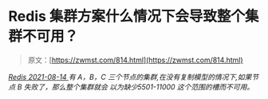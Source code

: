 <!--yml
category: 未分类
date: 0001-01-01 00:00:00
--->

# Redis 集群方案什么情况下会导致整个集群不可用？

> 原文：[https://zwmst.com/814.html](https://zwmst.com/814.html)

   [ *Redis* ](https://zwmst.com/redis)*[ <time datetime="2021-08-14T08:12:57+08:00"> 2021-08-14 </time> ](https://zwmst.com/814.html)  有 A，B，C 三个节点的集群,在没有复制模型的情况下,如果节点 B 失败了，那么整个集群就会 以为缺少5501-11000 这个范围的槽而不可用。*